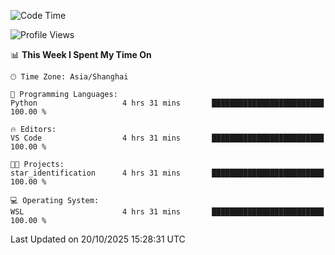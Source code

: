 <!--START_SECTION:waka-->
![Code Time](http://img.shields.io/badge/Code%20Time-3%2C142%20hrs%2041%20mins-blue)

![Profile Views](http://img.shields.io/badge/Profile%20Views-0-blue)

📊 **This Week I Spent My Time On** 

```text
🕑︎ Time Zone: Asia/Shanghai

💬 Programming Languages: 
Python                   4 hrs 31 mins       █████████████████████████   100.00 % 

🔥 Editors: 
VS Code                  4 hrs 31 mins       █████████████████████████   100.00 % 

🐱‍💻 Projects: 
star_identification      4 hrs 31 mins       █████████████████████████   100.00 % 

💻 Operating System: 
WSL                      4 hrs 31 mins       █████████████████████████   100.00 % 
```


 Last Updated on 20/10/2025 15:28:31 UTC
<!--END_SECTION:waka-->